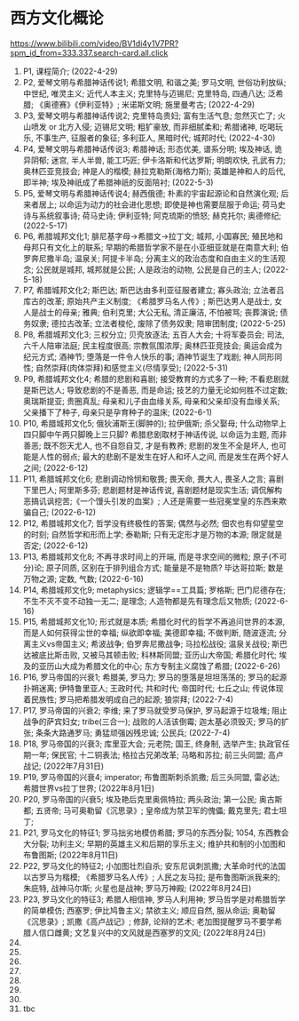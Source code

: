 # 西方文化概论
https://www.bilibili.com/video/BV1di4y1V7PR?spm_id_from=333.337.search-card.all.click
1.	P1, 课程简介; (2022-4-29)
2.	P2, 爱琴文明与希腊神话传说1; 希腊文明, 和谐之美; 罗马文明, 世俗功利放纵; 中世纪, 唯灵主义; 近代人本主义; 克里特与迈锡尼; 克里特岛, 四通八达; 泛希腊; 《奥德赛》《伊利亚特》; 米诺斯文明; 施里曼考古; (2022-4-29)
3.	P3, 爱琴文明与希腊神话传说2; 克里特岛贵妇; 富有生活气息; 忽然灭亡了; 火山喷发 or 北方入侵; 迈锡尼文明; 粗犷豪放, 而非细腻柔和; 希腊诸神, 吃喝玩乐, 不事生产, 征服者的象征; 多利亚人, 黑暗时代; 城邦时代; (2022-4-30)
4.	P4, 爱琴文明与希腊神话传说3; 希腊神话; 形态优美, 谱系分明; 埃及神话, 诡异阴郁; 迷宫, 半人半兽, 能工巧匠; 伊卡洛斯和代达罗斯; 明朗欢快, 孔武有力; 奥林匹亚竞技会; 神是人的楷模; 赫拉克勒斯(海格力斯); 英雄是神和人的后代, 即半神; 埃及神祇成了希腊神祇的反面陪衬; (2022-5-3)
5.	P5, 爱琴文明与希腊神话传说4; 赫西俄德; 朴素的宇宙起源论和自然演化观; 后来者居上; 以命运为动力的社会进化思想; 即使是神也需要屈服于命运; 荷马史诗与系统叙事诗; 荷马史诗; 伊利亚特; 阿克琉斯的愤怒; 赫克托尔; 奥德修纪; (2022-5-17)
6.	P6, 希腊城邦文化1; 腓尼基字母->希腊文->拉丁文; 城邦, 小国寡民; 殖民地和母邦只有文化上的联系; 早期的希腊哲学家不是在小亚细亚就是在南意大利; 伯罗奔尼撒半岛; 温泉关; 阿提卡半岛; 分离主义的政治态度和自由主义的生活观念; 公民就是城邦, 城邦就是公民; 人是政治的动物, 公民是自己的主人; (2022-5-18)
7.	P7, 希腊城邦文化2; 斯巴达; 斯巴达由多利亚征服者建立; 寡头政治; 立法者吕库古的改革; 原始共产主义制度; 《希腊罗马名人传》; 斯巴达男人是战士, 女人是战士的母亲; 雅典; 伯利克里; 大公无私, 清正廉洁, 不怕被骂; 丧葬演说; 债务奴隶; 德拉古改革; 立法者梭伦, 废除了债务奴隶; 陪审团制度; (2022-5-25)
8.	P8, 希腊城邦文化3; 三权分立; 贝壳放逐法; 五百人大会; 十将军委员会; 司法, 六千人陪审法庭; 民主程度很高; 宗教氛围浓厚; 奥林匹亚竞技会; 奥运会成为纪元方式; 酒神节; 堕落是一件令人快乐的事; 酒神节诞生了戏剧; 神人同形同性; 自然崇拜(肉体崇拜)和感觉主义(尽情享受); (2022-5-31)
9.	P9, 希腊城邦文化4; 希腊的悲剧和喜剧; 接受教育的方式多了一种; 不看悲剧就是斯巴达人; 导致悲剧的不是善恶, 而是命运; 技艺的力量无论如何胜不过定数; 奥瑞斯提亚; 贵圈真乱; 母亲和儿子由血缘关系, 母亲和父亲却没有血缘关系; 父亲播下了种子, 母亲只是孕育种子的温床; (2022-6-1)
10.	P10, 希腊城邦文化5; 俄狄浦斯王(脚肿的); 拉伊俄斯; 杀父娶母; 什么动物早上四只脚中午两只脚晚上三只脚? 希腊悲剧取材于神话传说, 以命运为主题, 而非善恶; 既不怨天尤人, 也不自怨自艾, 才是有教养; 悲剧的发生不全是坏人, 也可能是人性的弱点; 最大的悲剧不是发生在好人和坏人之间, 而是发生在两个好人之间; (2022-6-12)
11.	P11, 希腊城邦文化6; 悲剧调动怜悯和敬畏; 畏天命, 畏大人, 畏圣人之言; 喜剧下里巴人; 阿里斯多芬; 悲剧题材是神话传说, 喜剧题材是现实生活; 调侃解构恶搞讥讽挖苦;《一个馒头引发的血案》; 人还是需要一些冠冕堂皇的东西来欺骗自己; (2022-6-12)
12.	P12, 希腊城邦文化7; 哲学没有终极性的答案; 偶然与必然; 佃农也有仰望星空的时刻; 自然哲学和形而上学; 泰勒斯; 只有无定形才是万物的本源; 限定就是否定; (2022-6-12)
13.	P13, 希腊城邦文化8; 不再寻求时间上的开端, 而是寻求空间的微粒; 原子(不可分)论; 原子同质, 区别在于排列组合方式; 能量是不是物质? 毕达哥拉斯; 数是万物之源; 定数, 气数; (2022-6-16)
14.	P14, 希腊城邦文化9; metaphysics; 逻辑学==工具篇; 罗格斯; 巴门尼德存在; 不生不灭不变不动独一无二; 是理念; 人造物都是先有理念后又物质; (2022-6-16)
15.	P15, 希腊城邦文化10; 形式就是本质; 希腊化时代的哲学不再追问世界的本源, 而是人如何获得尘世的幸福; 纵欲即幸福; 美德即幸福; 不做判断, 随波逐流; 分离主义vs帝国主义; 希波战争; 伯罗奔尼撒战争; 马拉松战役; 温泉关战役; 斯巴达被底比斯击败, 又被马其顿击败; 科林斯同盟; 亚历山大帝国; 希腊化时代; 埃及的亚历山大成为希腊文化的中心; 东方专制主义腐蚀了希腊; (2022-6-26)
16.	P16, 罗马帝国的兴衰1; 希腊美, 罗马力; 罗马的堕落是坦坦荡荡的; 罗马的起源扑朔迷离; 伊特鲁里亚人; 王政时代; 共和时代; 帝国时代; 七丘之山; 传说体现着民族性; 罗马把希腊发明成自己的起源; 狼崇拜; (2022-7-4)
17.	P17, 罗马帝国的兴衰2; 李维; 来了罗马就受罗马保护, 罗马起源于垃圾堆; 阻止战争的萨宾妇女; tribe(三合一); 战败的人活该倒霉; 迦太基必须毁灭; 罗马的扩张; 条条大路通罗马; 勇猛顽强凶残忠诚; 公民兵; (2022-7-4)
18.	P18, 罗马帝国的兴衰3; 库里亚大会; 元老院; 国王, 终身制, 选举产生; 执政官任期一年; 保民官; 十二铜表法; 格拉古兄弟改革; 马略和苏拉; 前三头同盟; 高卢战记; (2022年7月31日)
19.	P19, 罗马帝国的兴衰4; imperator; 布鲁图斯刺杀凯撒; 后三头同盟, 雷必达; 希腊世界vs拉丁世界; (2022年8月1日)
20.	P20, 罗马帝国的兴衰5; 埃及艳后克里奥佩特拉; 两头政治; 第一公民; 奥古斯都; 五贤帝; 马可奥勒留《沉思录》; 皇帝成为禁卫军的傀儡; 戴克里先; 君士坦丁; 
21.	P21, 罗马文化的特征1; 罗马拙劣地模仿希腊; 罗马的东西分裂; 1054, 东西教会大分裂; 功利主义; 早期的英雄主义和后期的享乐主义; 维护共和制的小加图和布鲁图斯; (2022年8月11日)
22. P22, 罗马文化的特征2; 小加图壮烈自杀; 安东尼讽刺凯撒; 大革命时代的法国以古罗马为楷模; 《希腊罗马名人传》; 人民之友马拉; 是布鲁图斯派我来的; 朱庇特, 战神马尔斯; 	火星也是战神; 罗马万神殿; (2022年8月24日)
23.	P23, 罗马文化的特征3; 希腊人相信神, 罗马人利用神; 罗马哲学是对希腊哲学的简单模仿; 西塞罗; 伊比鸠鲁主义; 禁欲主义; 顺应自然, 服从命运; 奥勒留《沉思录》; 凯撒《高卢战记》; 修辞, 论辩的艺术; 老加图提醒罗马不要学希腊人信口雌黄; 文艺复兴中的文风就是西塞罗的文风; (2022年8月24日)
24.	
25.	
26.	
27.	
28.	
29.	
30.	
31.	tbc

